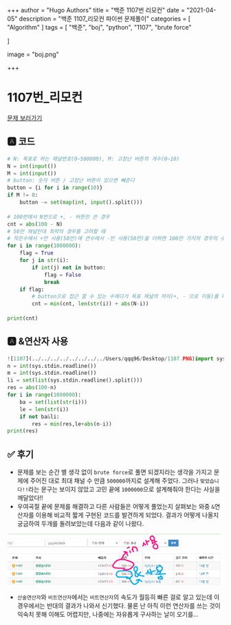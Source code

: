 +++
author = "Hugo Authors"
title = "백준 1107번 리모컨"
date = "2021-04-05"
description = "백준 1107_리모컨 파이썬 문제풀이"
categories = [
    "Algorithm"
]
tags = [
    "백준", "boj", "python", "1107", "brute force"

]

image = "boj.png"

+++

# 1107번_리모컨

[문제 보러가기](https://www.acmicpc.net/problem/1107)

## 🅰 코드

```python
# N: 목표로 하는 채널번호(0~500000), M: 고장난 버튼의 개수(0~10)
N = int(input())
M = int(input())
# button: 숫자 버튼 / 고장난 버튼이 있으면 빼준다
button = {i for i in range(10)}
if M != 0:
    button -= set(map(int, input().split()))

# 100번에서 N번으로 +, - 버튼만 쓴 경우
cnt = abs(100 - N)
# 50만 채널인데 최악의 경우를 고려할 때
# 작은수에서 +만 사용(50만)에 큰수에서 -만 사용(50만)을 더하면 100만 가지의 경우의 수가 발생
for i in range(1000000):
    flag = True
    for j in str(i):
        if int(j) not in button:
            flag = False
            break
    if flag:
        # button으로 접근 할 수 있는 수에다가 목표 채널의 차이(+, - 으로 이동)를 더한 값
        cnt = min(cnt, len(str(i)) + abs(N-i))

print(cnt)

```

## 🅰 &연산자 사용

```python
![1107](../../../../../../../../Users/qqq96/Desktop/1107.PNG)import sys
n = int(sys.stdin.readline())
m = int(sys.stdin.readline())
li = set(list(sys.stdin.readline().split()))
res = abs(100-n)
for i in range(1000000):
    ba = set(list(str(i)))
    le = len(str(i))
    if not ba&li:
        res = min(res,le+abs(n-i))
print(res)

```


## ✅ 후기

* 문제를 보는 순간 별 생각 없이 `brute force`로 풀면 되겠지라는 생각을 가지고 문제에 주어진 대로 최대 채널 수 만큼 `500000`까지로 설계해 주었다. 그러나 `맞았습니다!!`라는 문구는 보이지 않았고 고민 끝에 `1000000`으로 설계해줘야 한다는 사실을 깨달았다!!
* 우여곡절 끝에 문제를 해결하고 다른 사람들은 어떻게 풀었는지 살펴보는 와중 `&`연산자를 이용해 비교적 짧게 구현된 코드를 발견하게 되었다. 결과가 어떻게 나올지 궁금하여 두개를 돌려보았는데 다음과 같이 나왔다.

![](1107.png)

* `산술연산자`와 `비트연산자`에서는 `비트연산자`의 속도가 월등히 빠른 걸로 알고 있는데 이 경우에서는 반대의 결과가 나와서 신기했다. 물론 난 아직 이런 연산자를 쓰는 것이 익숙치 못해 이해도 어렵지만, 나중에는 자유롭게 구사하는 날이 오기를...

